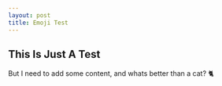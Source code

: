 ```yaml
---
layout: post
title: Emoji Test
---
```


## This Is Just A Test

 But I need to add some content, and whats better than a cat? 🐈